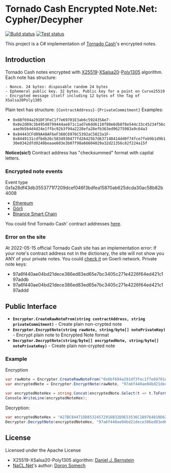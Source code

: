 Tornado Cash Encrypted Note.Net: Cypher/Decypher
===========
[![Build status](https://ci.appveyor.com/api/projects/status/buvwa4iu4ifo74a0/branch/master?svg=true)](https://ci.appveyor.com/project/nokitakaze/tornado-cash-encrypted-note-net/branch/master)
[![Test status](https://img.shields.io/appveyor/tests/nokitakaze/tornado-cash-encrypted-note-net)](https://ci.appveyor.com/project/nokitakaze/tornado-cash-encrypted-note-net/branch/master)

This project is a C# implementation of [Tornado Cash](https://docs.tornado.cash/general/how-does-tornado.cash-work)'s encrypted notes.

## Introduction
Tornado Cash notes encrypted with [X25519](https://en.wikipedia.org/wiki/Curve25519)-[XSalsa20](https://en.wikipedia.org/wiki/Salsa20)-[Poly1305](https://en.wikipedia.org/wiki/Poly1305) algorithm.
Each note has structure:
```
- Nonce. 24 bytes: disposable random 24 bytes
- Ephemeral public key. 32 bytes. Public key for a point on Curve25519
- Encrypted message itself including 12 bytes of the Tag of XSalsa20Poly1305
```

Plain text has structure:
`{ContractAddress}-{PrivateCommitment}`
Examples:
- `0x6Bf694a291DF3FeC1f7e69701E3ab6c592435Ae7-0x0e2d09c3b49548799444ae871c1ad7e6dd6110f80e6db8f8e544c33c45234f56caae9b5b4d4d24e1ffbc92b3f94a2228efa28efb363ed96275983a9c64a3`
- `0x84443CFd09A48AF6eF360C6976C5392aC5023a1F-0x8449131cdfbdb26c5834930477fd26425b7d637148414dd0f74fce7feb9b1d9b130e0342dfd9249beaae603e3b07f98a66604029a32d21356c82f224a15f`

**Notice(sic!)** Contract address has "checksummed" format with capital letters.

### Encrypted note events
Event type 0xfa28df43db3553771f7209dcef046f3bdfea15870ab625dcda30ac58b82b4008
- [Ethereum](https://etherscan.io/address/0x722122df12d4e14e13ac3b6895a86e84145b6967#events)
- [Görli](https://goerli.etherscan.io/address/0x454d870a72e29d5e5697f635128d18077bd04c60#events)
- [Binance Smart Chain](https://bscscan.com/address/0x0d5550d52428e7e3175bfc9550207e4ad3859b17#events)

You could find Tornado Cash' contract addresses [here](https://gist.github.com/TheFrozenFire/0dab728cf7884d7c74bb14ede4fcba85).

### Error on the site
At 2022-05-15 official Tornado Cash site has an implementation error: If your note's contract address not in the dictionary, the site will not show you ANY of your private notes.
You could [check it](https://tornadocash.eth.limo/account/) on Goerli network. Private note keys:
- 97a6f440ae04bd21dece386ed83ed65e7bc3405c271e4226f64ed421c197addb
- 97a6f440ae04bd21dece386ed83ed65e7bc3405c271e4226f64ed421c197addd

## Public Interface

* **`Encrypter.CreateRawNoteFrom(string contractAddress, string privateCommitment)`** - Create plain non-crypted note
* **`Encrypter.EncryptNote(string rawNote, string/byte[] notePrivateKey)`** - Encrypt plain note to Encrypted Note format
* **`Decrypter.DecryptNote(string/byte[] encryptedNote, string/byte[] notePrivateKey)`** - Create plain non-crypted note

### Example
Encryption
```C#
var rawNote = Encrypter.CreateRawNoteFrom("0x6bf694a291df3fec1f7e69701e3ab6c592435ae7", "0x0e2d09c3b49548799444ae871c1ad7e6dd6110f80e6db8f8e544c33c45234f56caae9b5b4d4d24e1ffbc92b3f94a2228efa28efb363ed96275983a9c64a3");
var encryptedNote = Encrypter.EncryptNote(rawNote, "97a6f440ae04bd21dece386ed83ed65e7bc3405c271e4226f64ed421c197addb");

var encryptedNoteHex = string.Concat(encryptedNote.Select(t => t.ToFormat("X2")));
Console.WriteLine(encryptedNoteHex);
```

Decryption:
```C#
var encryptedNoteHex = "A27BC84471DD85324572916B32D9E53536C189764010D628DBE5623D805E948F312B192E47D6F0A5C84BF0C7EEB2612916AAF14936C55C579181590D4926B1FFFD37A803303E4147326E61A21BE899D57403B356DF165D84C4228E63627A531ECB4688ABD3BDA925C8FAA1C19369097501C157FBF996BDE8E4A34B1ED51C75BF25B03ED92C1B319118F046EBBA392024DE528922000D98A1BAD0EA08AADC5ED27CF47A595C151C8CC196B23814873F914EB2D466459459BCD18E5827E29BE9699DB7AFF9D5A51BDC8C405845E3611A44058F121F969DA2AC4A101D409D9F74BABA6AE964F5B67E6454E7DBD5791675F02E"
Decrypter.DecryptNote(encryptedNoteHex, "97a6f440ae04bd21dece386ed83ed65e7bc3405c271e4226f64ed421c197addb");
```

## License
Licensed under the Apache License

- X25519-XSalsa20-Poly1305 algorithm: [Daniel J. Bernstein](https://en.wikipedia.org/wiki/Daniel_J._Bernstein)
- [NaCL.Net](https://github.com/somdoron/nacl.net)'s author: [Doron Somech](https://github.com/somdoron)
